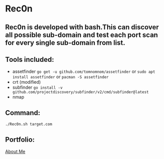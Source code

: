 # Rec0n

## Rec0n is developed with bash.This can discover all possible sub-domain and test each port scan for every single sub-domain from list.

## Tools included:
  - assetfinder `go get -u github.com/tomnomnom/assetfinder` or `sudo apt install assetfinder` or `pacman -S assetfinder`
  - crt (modified)
  - subfinder `go install -v github.com/projectdiscovery/subfinder/v2/cmd/subfinder@latest`
  - nmap

## Command:
  `./Rec0n.sh target.com`

## Portfolio:
  [About Me](https://cyberoxian.github.io/portfolio/)
